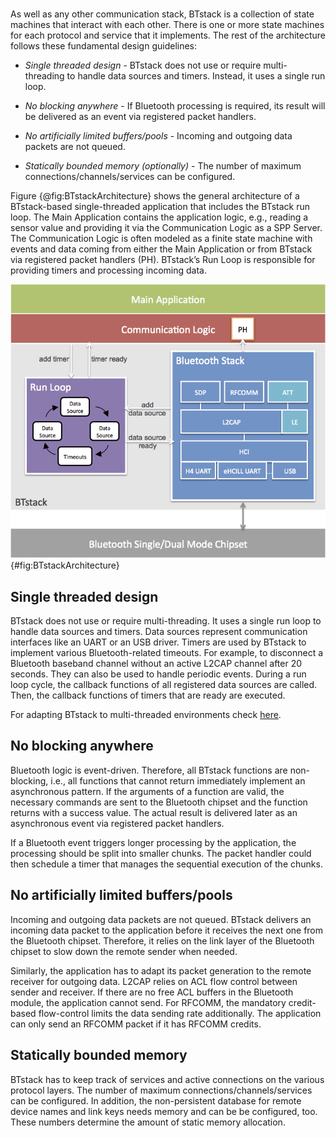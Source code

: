 #

As well as any other communication stack, BTstack is a collection of
state machines that interact with each other. There is one or more state
machines for each protocol and service that it implements. The rest of
the architecture follows these fundamental design guidelines:

-   *Single threaded design* - BTstack does not use or require
    multi-threading to handle data sources and timers. Instead, it uses
    a single run loop.

-   *No blocking anywhere* - If Bluetooth processing is required, its
    result will be delivered as an event via registered packet handlers.

-   *No artificially limited buffers/pools* - Incoming and outgoing data
    packets are not queued.

-   *Statically bounded memory (optionally)* - The number of maximum
    connections/channels/services can be configured.

Figure {@fig:BTstackArchitecture} shows the general architecture of a
BTstack-based single-threaded application that includes the BTstack run loop. 
The Main Application contains the application logic, e.g., reading a sensor value and
providing it via the Communication Logic as a SPP Server. The
Communication Logic is often modeled as a finite state machine with
events and data coming from either the Main Application or from BTstack
via registered packet handlers (PH). BTstack’s Run Loop is responsible
for providing timers and processing incoming data.

![Architecture of a BTstack-based application.](picts/btstack-architecture.png) {#fig:BTstackArchitecture}

## Single threaded design

BTstack does not use or require multi-threading. It uses a single run
loop to handle data sources and timers. Data sources represent
communication interfaces like an UART or an USB driver. Timers are used
by BTstack to implement various Bluetooth-related timeouts. For example,
to disconnect a Bluetooth baseband channel without an active L2CAP
channel after 20 seconds. They can also be used to handle periodic
events. During a run loop cycle, the callback functions of all 
registered data sources are called. Then, the callback functions of
timers that are ready are executed.

For adapting BTstack to multi-threaded environments check [here](integration/#sec:multithreadingIntegration).

## No blocking anywhere

Bluetooth logic is event-driven. Therefore, all BTstack functions are
non-blocking, i.e., all functions that cannot return immediately
implement an asynchronous pattern. If the arguments of a function are
valid, the necessary commands are sent to the Bluetooth chipset and the
function returns with a success value. The actual result is delivered
later as an asynchronous event via registered packet handlers.

If a Bluetooth event triggers longer processing by the application, the
processing should be split into smaller chunks. The packet handler could
then schedule a timer that manages the sequential execution of the
chunks.

## No artificially limited buffers/pools

Incoming and outgoing data packets are not queued. BTstack delivers an
incoming data packet to the application before it receives the next one
from the Bluetooth chipset. Therefore, it relies on the link layer of
the Bluetooth chipset to slow down the remote sender when needed.

Similarly, the application has to adapt its packet generation to the
remote receiver for outgoing data. L2CAP relies on ACL flow control
between sender and receiver. If there are no free ACL buffers in the
Bluetooth module, the application cannot send. For RFCOMM, the mandatory
credit-based flow-control limits the data sending rate additionally. The
application can only send an RFCOMM packet if it has RFCOMM credits.

## Statically bounded memory

BTstack has to keep track of services and active connections on the
various protocol layers. The number of maximum
connections/channels/services can be configured. In addition, the
non-persistent database for remote device names and link keys needs
memory and can be be configured, too. These numbers determine the amount
of static memory allocation.
